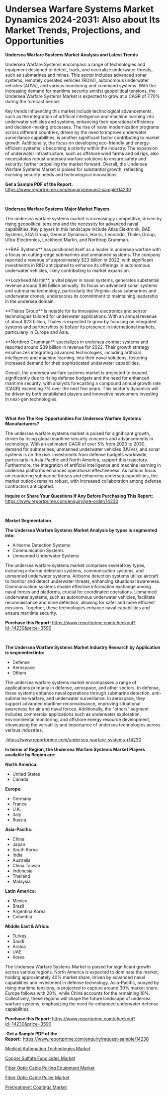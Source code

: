 <p><h1>Undersea Warfare Systems Market Dynamics 2024-2031: Also about Its Market Trends, Projections, and Opportunities</h1></p><p><strong>Undersea Warfare Systems Market Analysis and Latest Trends</strong></p>
<p><p>Undersea Warfare Systems encompass a range of technologies and equipment designed to detect, track, and neutralize underwater threats, such as submarines and mines. This sector includes advanced sonar systems, remotely operated vehicles (ROVs), autonomous underwater vehicles (AUVs), and various monitoring and command systems. With the increasing demand for maritime security amidst geopolitical tensions, the Undersea Warfare Systems Market is expected to grow at a CAGR of 7.70% during the forecast period.</p><p>Key trends influencing this market include technological advancements, such as the integration of artificial intelligence and machine learning into underwater vehicles and systems, enhancing their operational efficiency and decision-making processes. The rise of naval modernization programs across different countries, driven by the need to improve underwater surveillance capabilities, is another significant factor contributing to market growth. Additionally, the focus on developing eco-friendly and energy-efficient systems is becoming a priority within the industry. The expansion of underwater infrastructure, such as offshore wind farms and oil rigs, also necessitates robust undersea warfare solutions to ensure safety and security, further propelling the market forward. Overall, the Undersea Warfare Systems Market is poised for substantial growth, reflecting evolving security needs and technological innovations.</p></p>
<p><strong>Get a Sample PDF of the Report:&nbsp;</strong> <a href="https://www.reportprime.com/enquiry/request-sample/14230">https://www.reportprime.com/enquiry/request-sample/14230</a></p>
<p>&nbsp;</p>
<p><strong>Undersea Warfare Systems Major Market Players</strong></p>
<p><p>The undersea warfare systems market is increasingly competitive, driven by rising geopolitical tensions and the necessity for advanced naval capabilities. Key players in this landscape include Atlas Elektronik, BAE Systems, ECA Group, General Dynamics, Harris, Leonardo, Thales Group, Ultra-Electronics, Lockheed Martin, and Northrop Grumman.</p><p>**BAE Systems** has positioned itself as a leader in undersea warfare with a focus on cutting-edge submarines and unmanned systems. The company reported a revenue of approximately $23 billion in 2022, with significant investments in R&D anticipated to enhance its offerings in autonomous underwater vehicles, likely contributing to market expansion.</p><p>**Lockheed Martin**, a vital player in naval systems, generates substantial revenue around $66 billion annually. Its focus on advanced sonar systems and submarine technology, particularly the Virginia-class submarines and underwater drones, underscores its commitment to maintaining leadership in the undersea domain.</p><p>**Thales Group** is notable for its innovative electronics and sensor technologies tailored for underwater applications. With an annual revenue of about $23 billion, Thales is expected to grow by focusing on integrated systems and partnerships to bolster its presence in international markets, particularly in Europe and Asia.</p><p>**Northrop Grumman** specializes in undersea combat systems and reported around $39 billion in revenue for 2022. Their growth strategy emphasizes integrating advanced technologies, including artificial intelligence and machine learning, into their naval solutions, fostering increased demand for their sophisticated underwater capabilities.</p><p>Overall, the undersea warfare systems market is projected to expand significantly due to rising defense budgets and the need for enhanced maritime security, with analysts forecasting a compound annual growth rate (CAGR) exceeding 7% over the next five years. This sector's dynamics will be driven by both established players and innovative newcomers investing in next-gen technologies.</p></p>
<p>&nbsp;</p>
<p><strong>What Are The Key Opportunities For Undersea Warfare Systems Manufacturers?</strong></p>
<p><p>The undersea warfare systems market is poised for significant growth, driven by rising global maritime security concerns and advancements in technology. With an estimated CAGR of over 5% from 2023 to 2030, demand for submarines, unmanned underwater vehicles (UUVs), and sonar systems is on the rise. Investments from defense budgets worldwide, particularly in Asia-Pacific and North America, support this trajectory. Furthermore, the integration of artificial intelligence and machine learning in undersea platforms enhances operational effectiveness. As nations focus on countering submarine threats and enhancing undersea capabilities, the market outlook remains robust, with increased collaboration among defense contractors anticipated.</p></p>
<p><strong>Inquire or Share Your Questions If Any Before Purchasing This Report:</strong> <a href="https://www.reportprime.com/enquiry/pre-order/14230">https://www.reportprime.com/enquiry/pre-order/14230</a></p>
<p>&nbsp;</p>
<p><strong>Market Segmentation</strong></p>
<p><strong>The Undersea Warfare Systems Market Analysis by types is segmented into:</strong></p>
<p><ul><li>Airborne Detection Systems</li><li>Communication Systems</li><li>Unmanned Underwater Systems</li></ul></p>
<p><p>The undersea warfare systems market comprises several key types, including airborne detection systems, communication systems, and unmanned underwater systems. Airborne detection systems utilize aircraft to monitor and detect underwater threats, enhancing situational awareness. Communication systems enable effective information exchange among naval forces and platforms, crucial for coordinated operations. Unmanned underwater systems, such as autonomous underwater vehicles, facilitate reconnaissance and mine detection, allowing for safer and more efficient missions. Together, these technologies enhance naval capabilities and ensure maritime security.</p></p>
<p><strong>Purchase this Report:&nbsp;</strong><a href="https://www.reportprime.com/checkout?id=14230&price=3590">https://www.reportprime.com/checkout?id=14230&price=3590</a></p>
<p>&nbsp;</p>
<p><strong>The Undersea Warfare Systems Market Industry Research by Application is segmented into:</strong></p>
<p><ul><li>Defense</li><li>Aerospace</li><li>Others</li></ul></p>
<p><p>The undersea warfare systems market encompasses a range of applications primarily in defense, aerospace, and other sectors. In defense, these systems enhance naval operations through submarine detection, anti-submarine warfare, and underwater surveillance. In aerospace, they support advanced maritime reconnaissance, improving situational awareness for air and naval forces. Additionally, the "others" segment includes commercial applications such as underwater exploration, environmental monitoring, and offshore energy resource development, showcasing the versatility and importance of undersea technologies across various industries.</p></p>
<p><a href="https://www.reportprime.com/undersea-warfare-systems-r14230">&nbsp;https://www.reportprime.com/undersea-warfare-systems-r14230</a></p>
<p><strong>In terms of Region, the Undersea Warfare Systems Market Players available by Region are:</strong></p>
<p>
    <p> <strong> North America: </strong>
        <ul>
            <li>United States</li>
            <li>Canada</li>
        </ul>
        </p> 
    <p> <strong> Europe: </strong>
        <ul>
            <li>Germany</li>
            <li>France</li>
            <li>U.K.</li>
            <li>Italy</li>
            <li>Russia</li>
        </ul>
        </p> 
    <p> <strong> Asia-Pacific: </strong>
        <ul>
            <li>China</li>
            <li>Japan</li>
            <li>South Korea</li>
            <li>India</li>
            <li>Australia</li>
            <li>China Taiwan</li>
            <li>Indonesia</li>
            <li>Thailand</li>
            <li>Malaysia</li>
        </ul>
        </p> 
    <p> <strong> Latin America: </strong>
        <ul>
            <li>Mexico</li>
            <li>Brazil</li>
            <li>Argentina Korea</li>
            <li>Colombia</li>
        </ul>
        </p> 
    <p> <strong> Middle East & Africa: </strong>
        <ul>
            <li>Turkey</li>
            <li>Saudi</li>
            <li>Arabia</li>
            <li>UAE</li>
            <li>Korea</li>
        </ul>
    </p>
    </p>
<p><p>The Undersea Warfare Systems Market is poised for significant growth across various regions. North America is expected to dominate the market, holding approximately 40% market share, driven by advanced naval capabilities and investment in defense technology. Asia-Pacific, buoyed by rising maritime tensions, is projected to capture around 30% market share. Europe follows with 20%, while China accounts for the remaining 10%. Collectively, these regions will shape the future landscape of undersea warfare systems, emphasizing the need for enhanced underwater defense capabilities.</p></p>
<p><strong>Purchase this Report: </strong><a href="https://www.reportprime.com/checkout?id=14230&price=3590">https://www.reportprime.com/checkout?id=14230&price=3590</a></p>
<p>&nbsp;<strong>Get a Sample PDF of the Report:&nbsp;&nbsp;</strong><a href="https://www.reportprime.com/enquiry/request-sample/14230">https://www.reportprime.com/enquiry/request-sample/14230</a></p>
<p><strong></strong></p>
<p><p><a href="https://github.com/provorikovar/Market-Research-Report-List-6/blob/main/medical-automation-technologies-market.md">Medical Automation Technologies Market</a></p><p><a href="https://issuu.com/reportprime-2/docs/copper-sulfate-fungicides-market-si_108ebe2db8c186">Copper Sulfate Fungicides Market</a></p><p><a href="https://medium.com/@eloisadavis1985/this-fiber-optic-cable-pulling-equipment-market-research-report-evaluates-the-key-market-trends-ae8adb25f229">Fiber Optic Cable Pulling Equipment Market</a></p><p><a href="https://medium.com/@eloisadavis1985/the-fiber-optic-cable-puller-market-decisions-are-mostly-driven-by-resource-optimization-and-4661dd5df58e">Fiber Optic Cable Puller Market</a></p><p><a href="https://www.linkedin.com/pulse/how-regional-markets-adapting-pretreatment-coatings-market-innovations-5k5ie?trackingId=vVJbowl4SqqY5M0aCxnZhQ%3D%3D">Pretreatment Coatings Market</a></p></p>